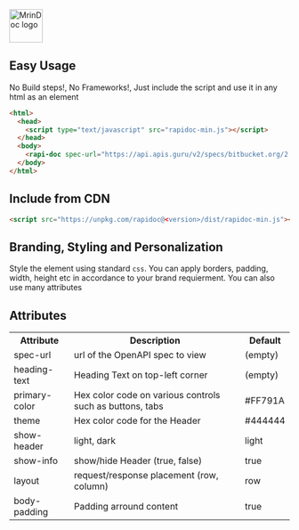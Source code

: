 <img alt="MrinDoc logo" src="https://github.com/mrin9/RapiDoc/blob/master/src/examples/logo.png" width="60px" />

## Easy Usage
No Build steps!, No Frameworks!, Just include the script and use it in any html as an element
```html
<html>
  <head>
    <script type="text/javascript" src="rapidoc-min.js"></script>
  </head>
  <body>
    <rapi-doc spec-url="https://api.apis.guru/v2/specs/bitbucket.org/2.0/swagger.json" ></rapi-doc>
  </body>  
</html>
```

## Include from CDN
```html
<script src="https://unpkg.com/rapidoc@<version>/dist/rapidoc-min.js"></script>
```
## Branding, Styling and Personalization
Style the element using standard `css`. You can apply borders, padding, width, height etc in accordance to your brand requierment. You can also use many attributes 

## Attributes
<table>
    <tr><th>Attribute</th> <th>Description </th> <th>Default</th></tr>
    <tr><td>spec-url     </td> <td>url of the OpenAPI spec to view </td> <td>(empty)</td></tr>
    <tr><td>heading-text </td> <td>Heading Text on top-left corner </td> <td>(empty)</td></tr>
    <tr><td>primary-color</td> <td>Hex color code on various controls such as buttons, tabs </td> <td>#FF791A</td></tr>
    <tr><td>theme        </td> <td>Hex color code for the Header </td> <td>#444444</td></tr>
    <tr><td>show-header  </td> <td>light, dark </td> <td>light</td></tr>
    <tr><td>show-info    </td> <td>show/hide Header (true, false) </td> <td>true</td></tr>
    <tr><td>layout       </td> <td>request/response placement (row, column)</td> <td>row</td></tr>
    <tr><td>body-padding </td> <td>Padding arround content  </td> <td>true</td></tr>
</table>